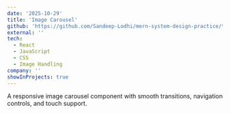 ```yaml
---
date: '2025-10-29'
title: 'Image Carousel'
github: 'https://github.com/Sandeep-Lodhi/mern-system-design-practice/tree/image-crousel'
external: ''
tech:
  - React
  - JavaScript
  - CSS
  - Image Handling
company: ''
showInProjects: true
---
```


A responsive image carousel component with smooth transitions, navigation controls, and touch support.
